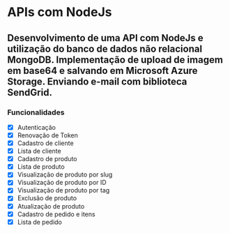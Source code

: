 # APIs com NodeJs

## Desenvolvimento de uma API com NodeJs e utilização do banco de dados não relacional MongoDB. Implementação de upload de imagem em base64 e salvando em Microsoft Azure Storage. Enviando e-mail com biblioteca SendGrid.



### Funcionalidades
- [x] Autenticação
- [x] Renovação de Token
- [x] Cadastro de cliente
- [x] Lista de cliente
- [x] Cadastro de produto
- [x] Lista de produto
- [x] Visualização de produto por slug
- [x] Visualização de produto por ID
- [x] Visualização de produto por tag
- [x] Exclusão de produto
- [x] Atualização de produto
- [x] Cadastro de pedido e itens
- [x] Lista de pedido
